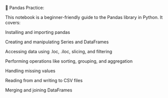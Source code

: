 📄 Pandas Practice:

This notebook is a beginner-friendly guide to the Pandas library in Python. It covers:

Installing and importing pandas

Creating and manipulating Series and DataFrames

Accessing data using .loc, .iloc, slicing, and filtering

Performing operations like sorting, grouping, and aggregation

Handling missing values

Reading from and writing to CSV files

Merging and joining DataFrames
